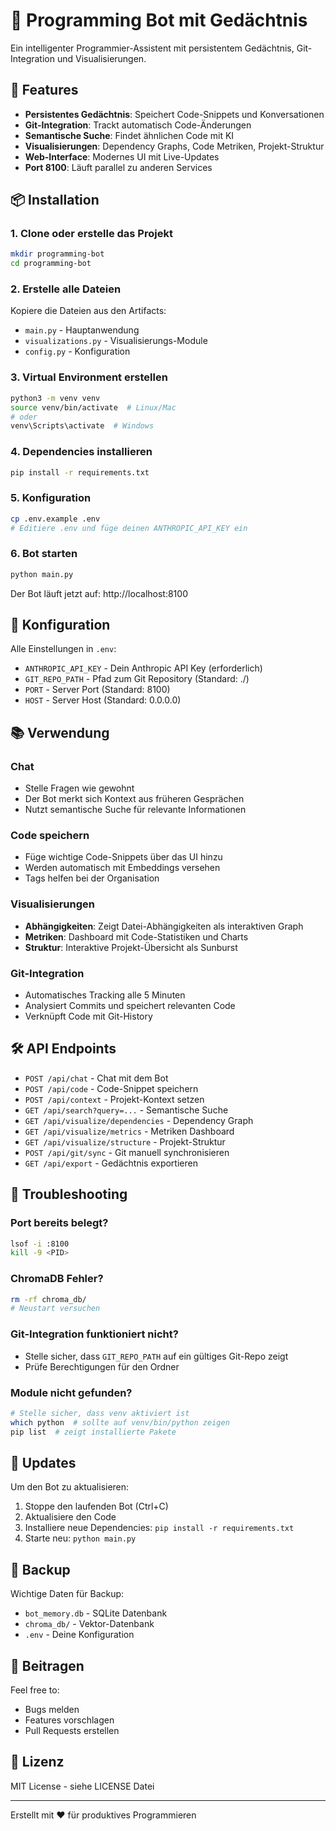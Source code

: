# 🤖 Programming Bot mit Gedächtnis

Ein intelligenter Programmier-Assistent mit persistentem Gedächtnis, Git-Integration und Visualisierungen.

## 🚀 Features

- **Persistentes Gedächtnis**: Speichert Code-Snippets und Konversationen
- **Git-Integration**: Trackt automatisch Code-Änderungen
- **Semantische Suche**: Findet ähnlichen Code mit KI
- **Visualisierungen**: Dependency Graphs, Code Metriken, Projekt-Struktur
- **Web-Interface**: Modernes UI mit Live-Updates
- **Port 8100**: Läuft parallel zu anderen Services

## 📦 Installation

### 1. Clone oder erstelle das Projekt

```bash
mkdir programming-bot
cd programming-bot
```

### 2. Erstelle alle Dateien

Kopiere die Dateien aus den Artifacts:
- `main.py` - Hauptanwendung
- `visualizations.py` - Visualisierungs-Module
- `config.py` - Konfiguration

### 3. Virtual Environment erstellen

```bash
python3 -m venv venv
source venv/bin/activate  # Linux/Mac
# oder
venv\Scripts\activate  # Windows
```

### 4. Dependencies installieren

```bash
pip install -r requirements.txt
```

### 5. Konfiguration

```bash
cp .env.example .env
# Editiere .env und füge deinen ANTHROPIC_API_KEY ein
```

### 6. Bot starten

```bash
python main.py
```

Der Bot läuft jetzt auf: http://localhost:8100

## 🔧 Konfiguration

Alle Einstellungen in `.env`:

- `ANTHROPIC_API_KEY` - Dein Anthropic API Key (erforderlich)
- `GIT_REPO_PATH` - Pfad zum Git Repository (Standard: ./)
- `PORT` - Server Port (Standard: 8100)
- `HOST` - Server Host (Standard: 0.0.0.0)

## 📚 Verwendung

### Chat
- Stelle Fragen wie gewohnt
- Der Bot merkt sich Kontext aus früheren Gesprächen
- Nutzt semantische Suche für relevante Informationen

### Code speichern
- Füge wichtige Code-Snippets über das UI hinzu
- Werden automatisch mit Embeddings versehen
- Tags helfen bei der Organisation

### Visualisierungen
- **Abhängigkeiten**: Zeigt Datei-Abhängigkeiten als interaktiven Graph
- **Metriken**: Dashboard mit Code-Statistiken und Charts
- **Struktur**: Interaktive Projekt-Übersicht als Sunburst

### Git-Integration
- Automatisches Tracking alle 5 Minuten
- Analysiert Commits und speichert relevanten Code
- Verknüpft Code mit Git-History

## 🛠️ API Endpoints

- `POST /api/chat` - Chat mit dem Bot
- `POST /api/code` - Code-Snippet speichern
- `POST /api/context` - Projekt-Kontext setzen
- `GET /api/search?query=...` - Semantische Suche
- `GET /api/visualize/dependencies` - Dependency Graph
- `GET /api/visualize/metrics` - Metriken Dashboard
- `GET /api/visualize/structure` - Projekt-Struktur
- `POST /api/git/sync` - Git manuell synchronisieren
- `GET /api/export` - Gedächtnis exportieren

## 🐛 Troubleshooting

### Port bereits belegt?
```bash
lsof -i :8100
kill -9 <PID>
```

### ChromaDB Fehler?
```bash
rm -rf chroma_db/
# Neustart versuchen
```

### Git-Integration funktioniert nicht?
- Stelle sicher, dass `GIT_REPO_PATH` auf ein gültiges Git-Repo zeigt
- Prüfe Berechtigungen für den Ordner

### Module nicht gefunden?
```bash
# Stelle sicher, dass venv aktiviert ist
which python  # sollte auf venv/bin/python zeigen
pip list  # zeigt installierte Pakete
```

## 🔄 Updates

Um den Bot zu aktualisieren:
1. Stoppe den laufenden Bot (Ctrl+C)
2. Aktualisiere den Code
3. Installiere neue Dependencies: `pip install -r requirements.txt`
4. Starte neu: `python main.py`

## 💾 Backup

Wichtige Daten für Backup:
- `bot_memory.db` - SQLite Datenbank
- `chroma_db/` - Vektor-Datenbank
- `.env` - Deine Konfiguration

## 🤝 Beitragen

Feel free to:
- Bugs melden
- Features vorschlagen
- Pull Requests erstellen

## 📝 Lizenz

MIT License - siehe LICENSE Datei

---

Erstellt mit ❤️ für produktives Programmieren